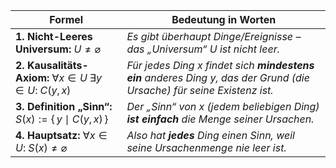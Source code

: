 | Formel                                                                           | Bedeutung in Worten                                                                                        |
| -------------------------------------------------------------------------------- | ---------------------------------------------------------------------------------------------------------- |
| **1. Nicht-Leeres Universum:**  $\displaystyle U\neq\varnothing$                        | *Es gibt überhaupt Dinge/Ereignisse – das „Universum“ $U$ ist nicht leer.*                                   |
| **2. Kausalitäts-Axiom:**  $\displaystyle\forall x\in U\;\exists y\in U:\;C(y,x)$ | *Für jedes Ding $x$ findet sich **mindestens ein** anderes Ding $y$, das der Grund (die Ursache) für seine Existenz ist.* |
| **3. Definition „Sinn“:**  $\displaystyle S(x):=\{\,y\mid C(y,x)\,\}$             | *Der „Sinn“ von $x$ (jedem beliebigen Ding) **ist einfach** die Menge seiner Ursachen.*                                            |
| **4. Hauptsatz:**  $\displaystyle\forall x\in U:\;S(x)\neq\varnothing$            | *Also hat **jedes** Ding einen Sinn, weil seine Ursachenmenge nie leer ist.*                               |
